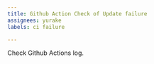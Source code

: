 ```yaml
---
title: Github Action Check of Update failure
assignees: yurake
labels: ci failure

---
```

Check Github Actions log.
